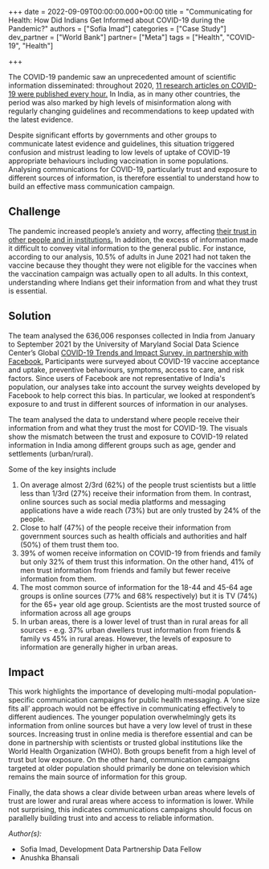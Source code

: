 +++
date = 2022-09-09T00:00:00.000+00:00
title = "Communicating for Health: How Did Indians Get Informed about COVID-19 during the Pandemic?"
authors = ["Sofia Imad"]
categories = ["Case Study"]
dev_partner = ["World Bank"]
partner= ["Meta"]
tags = ["Health", "COVID-19", "Health"]

+++

The COVID-19 pandemic saw an unprecedented amount of scientific information disseminated: throughout 2020, [11 research articles on COVID-19 were published every hour.](https://pudding.cool/2021/03/covid-science/) In India, as in many other countries, the period was also marked by high levels of misinformation along with regularly changing guidelines and recommendations to keep updated with the latest evidence.

Despite significant efforts by governments and other groups to communicate latest evidence and guidelines, this situation triggered confusion and mistrust leading to low levels of uptake of COVID-19 appropriate behaviours including vaccination in some populations. Analysing communications for COVID-19, particularly trust and exposure to different sources of information, is therefore essential to understand how to build an effective mass communication campaign.


## Challenge

The pandemic increased people’s anxiety and worry, affecting [their trust in other people and in institutions.](https://www.oecd.org/coronavirus/policy-responses/covid-19-protecting-people-and-societies-e5c9de1a/) In addition, the excess of information made it difficult to convey vital information to the general public. For instance, according to our analysis, 10.5% of adults in June 2021 had not taken the vaccine because they thought they were not eligible for the vaccines when the vaccination campaign was actually open to all adults. In this context, understanding where Indians get their information from and what they trust is essential.

## Solution

The team analysed the 636,006 responses collected in India from January to September 2021 by the University of Maryland Social Data Science Center’s Global [COVID-19 Trends and Impact Survey, in partnership with Facebook.](https://dataforgood.facebook.com/dfg/tools/covid-19-trends-and-impact-survey) Participants were surveyed about COVID-19 vaccine acceptance and uptake, preventive behaviours, symptoms, access to care, and risk factors. Since users of Facebook are not representative of India's population, our analyses take into account the survey weights developed by Facebook to help correct this bias. In particular, we looked at respondent’s exposure to and trust in different sources of information in our analyses.

<div class="flourish-embed" data-src="story/1559458"><script src="https://public.flourish.studio/resources/embed.js"></script></div>

The team analysed the data to understand where people receive their information from and what they trust the most for COVID-19. The visuals show the mismatch between the trust and exposure to COVID-19 related information in India among different groups such as age, gender and settlements (urban/rural).

Some of the key insights include
1.	On average almost 2/3rd (62%) of the people trust scientists but a little less than 1/3rd (27%) receive their information from them. In contrast, online sources such as social media platforms and messaging applications have a wide reach (73%) but are only trusted by 24% of the people.
2.	Close to half (47%) of the people receive their information from government sources such as health officials and authorities and half (50%) of them trust them too.
3.	39% of women receive information on COVID-19 from friends and family but only 32% of them trust this information. On the other hand, 41% of men trust information from friends and family but fewer receive information from them.
4.	The most common source of information for the 18-44 and 45-64 age groups is online sources (77% and 68% respectively) but it is TV (74%) for the 65+ year old age group. Scientists are the most trusted source of information across all age groups
5.	In urban areas, there is a lower level of trust than in rural areas for all sources - e.g. 37% urban dwellers trust information from friends & family vs 45% in rural areas. However, the levels of exposure to information are generally higher in urban areas.


## Impact

This work highlights the importance of developing multi-modal population-specific communication campaigns for public health messaging. A ‘one size fits all’ approach would not be effective in communicating effectively to different audiences. The younger population overwhelmingly gets its information from online sources but have a very low level of trust in these sources. Increasing trust in online media is therefore essential and can be done in partnership with scientists or trusted global institutions like the World Health Organization (WHO). Both groups benefit from a high level of trust but low exposure. On the other hand, communication campaigns targeted at older population should primarily be done on television which remains the main source of information for this group.

Finally, the data shows a clear divide between urban areas where levels of trust are lower and rural areas where access to information is lower. While not surprising, this indicates communications campaigns should focus on parallelly building trust into and access to reliable information.

_Author(s):_

* Sofia Imad, Development Data Partnership Data Fellow
* Anushka Bhansali  
